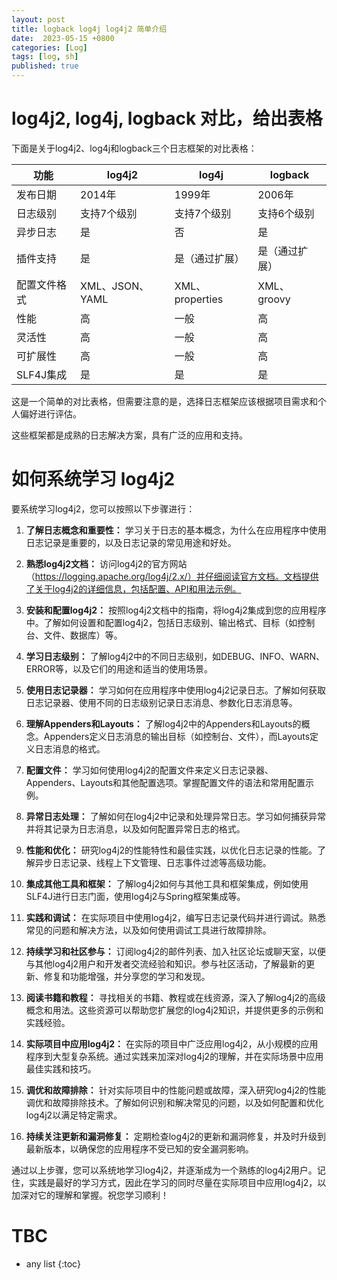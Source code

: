 ```yaml
---
layout: post
title: logback log4j log4j2 简单介绍
date:  2023-05-15 +0800
categories: [Log]
tags: [log, sh]
published: true
---
```


# log4j2, log4j, logback 对比，给出表格

下面是关于log4j2、log4j和logback三个日志框架的对比表格：

| 功能 | log4j2 | log4j | logback |
|------|--------|-------|---------|
| 发布日期 | 2014年 | 1999年 | 2006年 |
| 日志级别 | 支持7个级别 | 支持7个级别 | 支持6个级别 |
| 异步日志 | 是 | 否 | 是 |
| 插件支持 | 是 | 是（通过扩展）| 是（通过扩展）|
| 配置文件格式 | XML、JSON、YAML | XML、properties | XML、groovy |
| 性能 | 高 | 一般 | 高 |
| 灵活性 | 高 | 一般 | 高 |
| 可扩展性 | 高 | 一般 | 高 |
| SLF4J集成 | 是 | 是 | 是 |

这是一个简单的对比表格，但需要注意的是，选择日志框架应该根据项目需求和个人偏好进行评估。

这些框架都是成熟的日志解决方案，具有广泛的应用和支持。

# 如何系统学习 log4j2

要系统学习log4j2，您可以按照以下步骤进行：

1. **了解日志概念和重要性：** 学习关于日志的基本概念，为什么在应用程序中使用日志记录是重要的，以及日志记录的常见用途和好处。

2. **熟悉log4j2文档：** 访问log4j2的官方网站（https://logging.apache.org/log4j/2.x/）并仔细阅读官方文档。文档提供了关于log4j2的详细信息，包括配置、API和用法示例。

3. **安装和配置log4j2：** 按照log4j2文档中的指南，将log4j2集成到您的应用程序中。了解如何设置和配置log4j2，包括日志级别、输出格式、目标（如控制台、文件、数据库）等。

4. **学习日志级别：** 了解log4j2中的不同日志级别，如DEBUG、INFO、WARN、ERROR等，以及它们的用途和适当的使用场景。

5. **使用日志记录器：** 学习如何在应用程序中使用log4j2记录日志。了解如何获取日志记录器、使用不同的日志级别记录日志消息、参数化日志消息等。

6. **理解Appenders和Layouts：** 了解log4j2中的Appenders和Layouts的概念。Appenders定义日志消息的输出目标（如控制台、文件），而Layouts定义日志消息的格式。

7. **配置文件：** 学习如何使用log4j2的配置文件来定义日志记录器、Appenders、Layouts和其他配置选项。掌握配置文件的语法和常用配置示例。

8. **异常日志处理：** 了解如何在log4j2中记录和处理异常日志。学习如何捕获异常并将其记录为日志消息，以及如何配置异常日志的格式。

9. **性能和优化：** 研究log4j2的性能特性和最佳实践，以优化日志记录的性能。了解异步日志记录、线程上下文管理、日志事件过滤等高级功能。

10. **集成其他工具和框架：** 了解log4j2如何与其他工具和框架集成，例如使用SLF4J进行日志门面，使用log4j2与Spring框架集成等。

11. **实践和调试：** 在实际项目中使用log4j2，编写日志记录代码并进行调试。熟悉常见的问题和解决方法，以及如何使用调试工具进行故障排除。

12. **持续学习和社区参与：** 订阅log4j2的邮件列表、加入社区论坛或聊天室，以便与其他log4j2用户和开发者交流经验和知识。参与社区活动，了解最新的更新、修复和功能增强，并分享您的学习和发现。

13. **阅读书籍和教程：** 寻找相关的书籍、教程或在线资源，深入了解log4j2的高级概念和用法。这些资源可以帮助您扩展您的log4j2知识，并提供更多的示例和实践经验。

14. **实际项目中应用log4j2：** 在实际的项目中广泛应用log4j2，从小规模的应用程序到大型复杂系统。通过实践来加深对log4j2的理解，并在实际场景中应用最佳实践和技巧。

15. **调优和故障排除：** 针对实际项目中的性能问题或故障，深入研究log4j2的性能调优和故障排除技术。了解如何识别和解决常见的问题，以及如何配置和优化log4j2以满足特定需求。

16. **持续关注更新和漏洞修复：** 定期检查log4j2的更新和漏洞修复，并及时升级到最新版本，以确保您的应用程序不受已知的安全漏洞影响。

通过以上步骤，您可以系统地学习log4j2，并逐渐成为一个熟练的log4j2用户。记住，实践是最好的学习方式，因此在学习的同时尽量在实际项目中应用log4j2，以加深对它的理解和掌握。祝您学习顺利！

# TBC



* any list
{:toc}